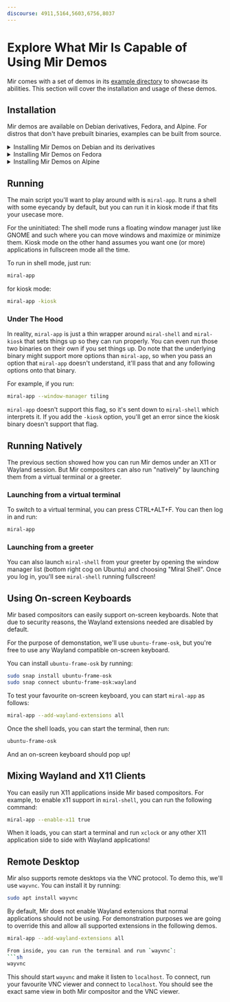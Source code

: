 ```yaml
---
discourse: 4911,5164,5603,6756,8037
---
```


# Explore What Mir Is Capable of Using Mir Demos
Mir comes with a set of demos in its [example
directory](https://github.com/canonical/mir/tree/main/examples) to showcase its
abilities. This section will cover the installation and usage of these demos.


## Installation
Mir demos are available on Debian derivatives, Fedora, and Alpine. For distros
that don't have prebuilt binaries, examples can be built from source.

<details>
<summary> Installing Mir Demos on Debian and its derivatives </summary>

```sh
sudo apt install mir-demos mir-graphics-drivers-desktop
```
</details>

<details>
<summary> Installing Mir Demos on Fedora </summary>

```sh
sudo dnf install mir-demos mir
```
</details>

<details>
<summary> Installing Mir Demos on Alpine </summary>

```sh
sudo apk add mir-demos mir
```
</details>


## Running
The main script you'll want to play around with is `miral-app`. It runs a shell
with some eyecandy by default, but you can run it in kiosk mode if that fits
your usecase more.

For the uninitiated: The shell mode runs a floating window manager just like
GNOME and such where you can move windows and maximize or minimize them. Kiosk
mode on the other hand assumes you want one (or more) applications in
fullscreen mode all the time.

To run in shell mode, just run:
```sh
miral-app
```

for kiosk mode:
```sh
miral-app -kiosk
```

<!--- Likely to get axed, opinions welcome -->
### Under The Hood
In reality, `miral-app` is just a thin wrapper around `miral-shell` and
`miral-kiosk` that sets things up so they can run properly. You can even run
those two binaries on their own if you set things up. Do note that the
underlying binary might support more options than `miral-app`, so when you pass
an option that `miral-app` doesn't understand, it'll pass that and any
following options onto that binary. 

For example, if you run:
```sh
miral-app --window-manager tiling
```
`miral-app` doesn't support this flag, so it's sent down to `miral-shell` which
interprets it. If you add the `-kiosk` option, you'll get an error since the
kiosk binary doesn't support that flag.

## Running Natively
The previous section showed how you can run Mir demos under an X11 or Wayland
session. But Mir compositors can also run "natively" by launching them from a
virtual terminal or a greeter.

### Launching from a virtual terminal
To switch to a virtual terminal, you can press CTRL+ALT+F<Number>. You can then
log in and run:
```sh 
miral-app
```

### Launching from a greeter
You can also launch `miral-shell` from your greeter by opening the window
manager list (bottom right cog on Ubuntu) and choosing "Miral Shell". Once you
log in, you'll see `miral-shell` running fullscreen!

## Using On-screen Keyboards
Mir based compositors can easily support on-screen keyboards. Note that due to
security reasons, the Wayland extensions needed are disabled by default.

For the purpose of demonstation, we'll use `ubuntu-frame-osk`, but you're free
to use any Wayland compatible on-screen keyboard.

You can install `ubuntu-frame-osk` by running:
```sh
sudo snap install ubuntu-frame-osk
sudo snap connect ubuntu-frame-osk:wayland
```

To test your favourite on-screen keyboard, you can start `miral-app` as follows:
```sh
miral-app --add-wayland-extensions all
```

Once the shell loads, you can start the terminal, then run:
```sh
ubuntu-frame-osk
```
And an on-screen keyboard should pop up!


## Mixing Wayland and X11 Clients
You can easily run X11 applications inside Mir based compositors. For example,
to enable x11 support in `miral-shell`, you can run the following command:

```sh
miral-app --enable-x11 true
```

When it loads, you can start a terminal and run `xclock` or any other X11
application side to side with Wayland applications!

## Remote Desktop
Mir also supports remote desktops via the VNC protocol. To demo this, we'll use
`wayvnc`. You can install it by running:

```sh
sudo apt install wayvnc
```

By default, Mir does not enable Wayland extensions that normal applications should not be using. For demonstration purposes we are going to override this and allow all supported extensions in the following demos.

 ```sh
miral-app --add-wayland-extensions all

From inside, you can run the terminal and run `wayvnc`:
```sh
wayvnc
```

This should start `wayvnc` and make it listen to `localhost`. To connect, run
your favourite VNC viewer and connect to `localhost`. You should see the exact
same view in both Mir compositor and the VNC viewer.
